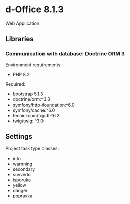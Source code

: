 # d-Office 8.1.3

Web Application

## Libraries

### Communication with database: Doctrine ORM 3

Environment requirements:
* PHP 8.2

Required:
* bootstrap 5.1.3
* doctrine/orm:^3.3
* symfony/http-foundation:^6.0
* symfony/cache:^6.0
* tecnickcom/tcpdf:^6.3
* twig/twig: ^3.0

## Settings

Project task type classes:
* info
* warnning
* secondary
* suvvedd
* isporuka
* yellow
* danger
* popravka
